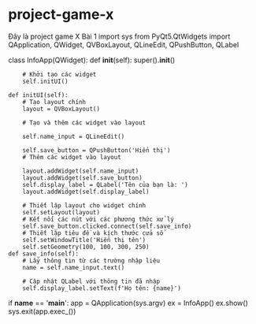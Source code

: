 # project-game-x
Đây là project game X
Bài 1
import sys
from PyQt5.QtWidgets import QApplication, QWidget, QVBoxLayout, QLineEdit, QPushButton, QLabel


class InfoApp(QWidget):
    def __init__(self):
        super().__init__()

        # Khởi tạo các widget
        self.initUI()

    def initUI(self):
        # Tạo layout chính
        layout = QVBoxLayout()

        # Tạo và thêm các widget vào layout

        self.name_input = QLineEdit()

        self.save_button = QPushButton('Hiển thị')
        # Thêm các widget vào layout

        layout.addWidget(self.name_input)
        layout.addWidget(self.save_button)
        self.display_label = QLabel('Tên của bạn là: ')
        layout.addWidget(self.display_label)

        # Thiết lập layout cho widget chính
        self.setLayout(layout)
        # Kết nối các nút với các phương thức xử lý
        self.save_button.clicked.connect(self.save_info)
        # Thiết lập tiêu đề và kích thước cửa sổ
        self.setWindowTitle('Hiển thị tên')
        self.setGeometry(100, 100, 300, 250)
    def save_info(self):
        # Lấy thông tin từ các trường nhập liệu
        name = self.name_input.text()

        # Cập nhật QLabel với thông tin đã nhập
        self.display_label.setText(f'Họ tên: {name}')
if __name__ == '__main__':
    app = QApplication(sys.argv)
    ex = InfoApp()
    ex.show()
    sys.exit(app.exec_())